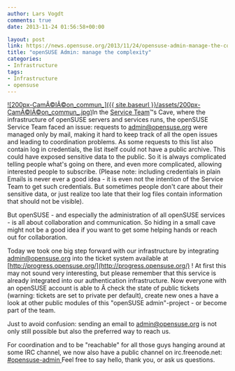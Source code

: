 ```yaml
---
author: Lars Vogdt
comments: true
date: 2013-11-24 01:56:58+00:00

layout: post
link: https://news.opensuse.org/2013/11/24/opensuse-admin-manage-the-complexity/
title: "openSUSE Admin: manage the complexity"
categories:
- Infrastructure
tags:
- Infrastructure
- opensuse
---
```

[![200px-CamÃ©lÃ©on_commun_]({{ site.baseurl }}/assets/200px-CamÃ©lÃ©on_commun_.jpg)](http://commons.wikimedia.org/wiki/File:Cam%C3%A9l%C3%A9on_commun_.jpg)In the [Service Team](http://en.opensuse.org/openSUSE:Services_team)™s Cave, where the infrastructure of openSUSE servers and services runs, the openSUSE Service Team faced an issue: requests to admin@opensuse.org were managed only by mail, making it hard to keep track of all the open issues and leading to coordination problems. As some requests to this list also contain log in credentials, the list itself could not have a public archive. This could have exposed sensitive data to the public. So it is always complicated telling people what's going on there, and even more complicated, allowing interested people to subscribe. (Please note: including credentials in plain Emails is never ever a good idea - it is even not the intention of the Service Team to get such credentials. But sometimes people don't care about their sensitive data, or just realize too late that their log files contain information that should not be visible).

But openSUSE - and especially the administration of all openSUSE services - is all about collaboration and communication. So hiding in a small cave might not be a good idea if you want to get some helping hands or reach out for collaboration.

Today we took one big step forward with our infrastructure by integrating admin@opensuse.org into the ticket system available at [http://progress.opensuse.org/](http://progress.opensuse.org/) ! At first this may not sound very interesting, but please remember that this service is already integrated into our authentication infrastructure. Now everyone with an openSUSE account is able to Â check the state of public tickets (warning: tickets are set to private per default), create new ones a have a look at other public modules of this "openSUSE admin"-project - or become part of the team.

Just to avoid confusion: sending an email to [admin@opensuse.org](mailto:admin@opensuse.org) is not only still possible but also the preferred way to reach us.

For coordination and to be "reachable" for all those guys hanging around at some IRC channel, we now also have a public channel on irc.freenode.net: [#opensuse-admin ](irc://irc.freenode.net/opensuse-admin)Feel free to say hello, thank you, or ask us questions.		
